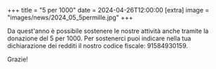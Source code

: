 +++
title = "5 per 1000"
date = 2024-04-26T12:00:00
[extra]
image = "images/news/2024_05_5permille.jpg"
+++

Da quest'anno è possibile sostenere le nostre attività anche tramite la donazione del 5 per 1000.
Per sostenerci puoi indicare nella tua dichiarazione dei redditi il nostro codice fiscale:  91584930159.

Grazie! 

